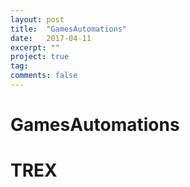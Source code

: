 ```yaml
---
layout: post
title:  "GamesAutomations"
date:   2017-04-11
excerpt: ""
project: true
tag:
comments: false
---
```

# GamesAutomations 
# TREX

